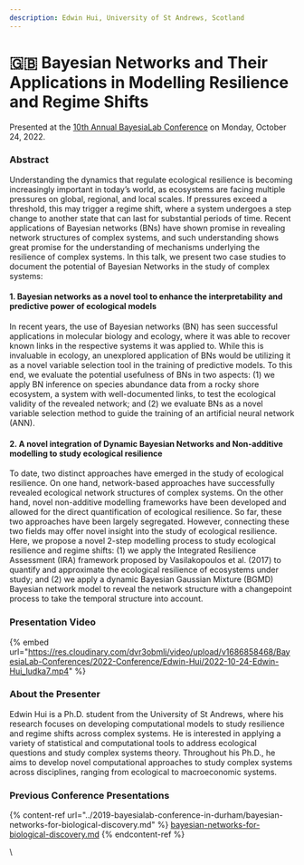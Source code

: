 ```yaml
---
description: Edwin Hui, University of St Andrews, Scotland
---
```


# 🇬🇧 Bayesian Networks and Their Applications in Modelling Resilience and Regime Shifts

Presented at the [10th Annual BayesiaLab Conference](./) on Monday, October 24, 2022.&#x20;

### Abstract&#x20;

Understanding the dynamics that regulate ecological resilience is becoming increasingly important in today’s world, as ecosystems are facing multiple pressures on global, regional, and local scales. If pressures exceed a threshold, this may trigger a regime shift, where a system undergoes a step change to another state that can last for substantial periods of time. Recent applications of Bayesian networks (BNs) have shown promise in revealing network structures of complex systems, and such understanding shows great promise for the understanding of mechanisms underlying the resilience of complex systems. In this talk, we present two case studies to document the potential of Bayesian Networks in the study of complex systems:

#### 1. Bayesian networks as a novel tool to enhance the interpretability and predictive power of ecological models&#x20;

In recent years, the use of Bayesian networks (BN) has seen successful applications in molecular biology and ecology, where it was able to recover known links in the respective systems it was applied to. While this is invaluable in ecology, an unexplored application of BNs would be utilizing it as a novel variable selection tool in the training of predictive models. To this end, we evaluate the potential usefulness of BNs in two aspects: (1) we apply BN inference on species abundance data from a rocky shore ecosystem, a system with well-documented links, to test the ecological validity of the revealed network; and (2) we evaluate BNs as a novel variable selection method to guide the training of an artificial neural network (ANN).

#### 2. A novel integration of Dynamic Bayesian Networks and Non-additive modelling to study ecological resilience&#x20;

To date, two distinct approaches have emerged in the study of ecological resilience. On one hand, network-based approaches have successfully revealed ecological network structures of complex systems. On the other hand, novel non-additive modelling frameworks have been developed and allowed for the direct quantification of ecological resilience. So far, these two approaches have been largely segregated. However, connecting these two fields may offer novel insight into the study of ecological resilience. Here, we propose a novel 2-step modelling process to study ecological resilience and regime shifts: (1) we apply the Integrated Resilience Assessment (IRA) framework proposed by Vasilakopoulos et al. (2017) to quantify and approximate the ecological resilience of ecosystems under study; and (2) we apply a dynamic Bayesian Gaussian Mixture (BGMD) Bayesian network model to reveal the network structure with a changepoint process to take the temporal structure into account.

### Presentation Video

{% embed url="https://res.cloudinary.com/dvr3obmlj/video/upload/v1686858468/BayesiaLab-Conferences/2022-Conference/Edwin-Hui/2022-10-24-Edwin-Hui_ludka7.mp4" %}

### About the Presenter&#x20;

Edwin Hui is a Ph.D. student from the University of St Andrews, where his research focuses on developing computational models to study resilience and regime shifts across complex systems. He is interested in applying a variety of statistical and computational tools to address ecological questions and study complex systems theory. Throughout his Ph.D., he aims to develop novel computational approaches to study complex systems across disciplines, ranging from ecological to macroeconomic systems.

### Previous Conference Presentations&#x20;

{% content-ref url="../2019-bayesialab-conference-in-durham/bayesian-networks-for-biological-discovery.md" %}
[bayesian-networks-for-biological-discovery.md](../2019-bayesialab-conference-in-durham/bayesian-networks-for-biological-discovery.md)
{% endcontent-ref %}

\
